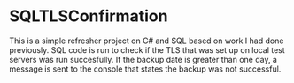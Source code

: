 # SQLTLSConfirmation
This is a simple refresher project on C# and SQL based on work I had done previously.  SQL code is run to check if the TLS that was set up on local test servers was run succesfully.  If the backup date is greater than one day, a message is sent to the console that states the backup was not successful.   
